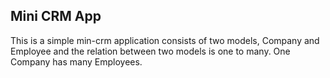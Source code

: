 ## Mini CRM App

<p> 
This is a simple min-crm application consists of two models, Company and Employee and the relation between two models is one to many.
One Company has many Employees.



</p>